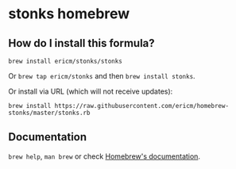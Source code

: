 # stonks homebrew

## How do I install this formula?

`brew install ericm/stonks/stonks`

Or `brew tap ericm/stonks` and then `brew install stonks`.

Or install via URL (which will not receive updates):

```
brew install https://raw.githubusercontent.com/ericm/homebrew-stonks/master/stonks.rb
```

## Documentation

`brew help`, `man brew` or check [Homebrew's documentation](https://docs.brew.sh).
